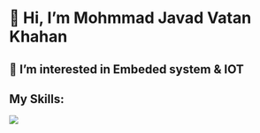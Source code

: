 <!--- 
- 👋 Hi, I’m @Mohammadjavadv
- 👀 I’m interested in Embeded system & IOT
- 💻 I’m currently learning Web Programming
- 📫 How to reach me mohammadjavadv1386@gmail.com
--->
<!---
Mohammadjavadv/Mohammadjavadv is a ✨ special ✨ repository because its `README.md` (this file) appears on your GitHub profile.
You can click the Preview link to take a look at your changes.
--->
<h1>👋 Hi, I’m Mohmmad Javad Vatan Khahan</h1>
<h2>👀 I’m interested in Embeded system & IOT</h2>
<h2>My Skills: </h2>
<img src="https://skillicons.dev/icons?i=c,cpp,arduino,html,css,js,git,github,vscode"/>
